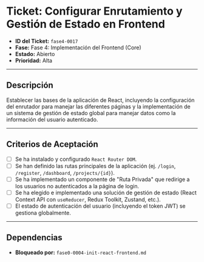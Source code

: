 # Ticket: Configurar Enrutamiento y Gestión de Estado en Frontend

- **ID del Ticket:** `fase4-0017`
- **Fase:** Fase 4: Implementación del Frontend (Core)
- **Estado:** Abierto
- **Prioridad:** Alta

---

## Descripción

Establecer las bases de la aplicación de React, incluyendo la configuración del enrutador para manejar las diferentes páginas y la implementación de un sistema de gestión de estado global para manejar datos como la información del usuario autenticado.

---

## Criterios de Aceptación

- [ ] Se ha instalado y configurado `React Router DOM`.
- [ ] Se han definido las rutas principales de la aplicación (ej. `/login`, `/register`, `/dashboard`, `/projects/{id}`).
- [ ] Se ha implementado un componente de "Ruta Privada" que redirige a los usuarios no autenticados a la página de login.
- [ ] Se ha elegido e implementado una solución de gestión de estado (React Context API con `useReducer`, Redux Toolkit, Zustand, etc.).
- [ ] El estado de autenticación del usuario (incluyendo el token JWT) se gestiona globalmente.

---

## Dependencias

- **Bloqueado por:** `fase0-0004-init-react-frontend.md` 